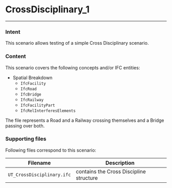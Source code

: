 # CrossDisciplinary_1
---

### Intent

This scenario allows testing of a simple Cross Disciplinary scenario.

### Content

This scenario covers the following concepts and/or IFC entities:
- Spatial Breakdown 
  - `IfcFacility`
  - `IfcRoad`
  - `IfcBridge`
  - `IfcRailway`
  - `IfcFacilityPart`
  - `IfcRelInterferesElements`
  
The file represents a Road and a Railway crossing themselves and a Bridge passing over both. 
  
### Supporting files

Following files correspond to this scenario:

| Filename                          | Description                               |
|-----------------------------------|-------------------------------------------|
| `UT_CrossDisciplinary.ifc`             | contains the Cross Discipline structure|

